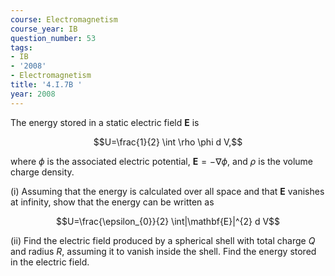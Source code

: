 ```yaml
---
course: Electromagnetism
course_year: IB
question_number: 53
tags:
- IB
- '2008'
- Electromagnetism
title: '4.I.7B '
year: 2008
---
```



The energy stored in a static electric field $\mathbf{E}$ is

$$U=\frac{1}{2} \int \rho \phi d V,$$

where $\phi$ is the associated electric potential, $\mathbf{E}=-\nabla \phi$, and $\rho$ is the volume charge density.

(i) Assuming that the energy is calculated over all space and that $\mathbf{E}$ vanishes at infinity, show that the energy can be written as

$$U=\frac{\epsilon_{0}}{2} \int|\mathbf{E}|^{2} d V$$

(ii) Find the electric field produced by a spherical shell with total charge $Q$ and radius $R$, assuming it to vanish inside the shell. Find the energy stored in the electric field.